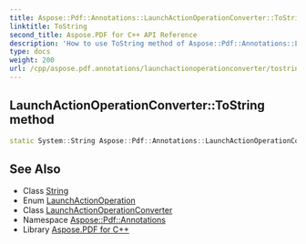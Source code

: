 ```yaml
---
title: Aspose::Pdf::Annotations::LaunchActionOperationConverter::ToString method
linktitle: ToString
second_title: Aspose.PDF for C++ API Reference
description: 'How to use ToString method of Aspose::Pdf::Annotations::LaunchActionOperationConverter class in C++.'
type: docs
weight: 200
url: /cpp/aspose.pdf.annotations/launchactionoperationconverter/tostring/
---
```

## LaunchActionOperationConverter::ToString method




```cpp
static System::String Aspose::Pdf::Annotations::LaunchActionOperationConverter::ToString(LaunchActionOperation value)
```

## See Also

* Class [String](../../../system/string/)
* Enum [LaunchActionOperation](../../launchactionoperation/)
* Class [LaunchActionOperationConverter](../)
* Namespace [Aspose::Pdf::Annotations](../../)
* Library [Aspose.PDF for C++](../../../)
